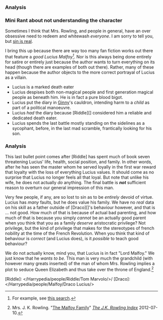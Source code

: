 ### Analysis

### Mini Rant about not understanding the character

Sometimes I think that Mrs. Rowling, and people in general, have an over
obsessive need to redeem and whitewash _everyone_. I am sorry to tell you, but
[sin is real][].

I bring this up because there are way too many fan fiction works out there that
feature a _good Lucius Malfoy[^glm]_. Nor is this always being done entirely
for satire or entirely just because the author wants to turn everything on its
head (though there are examples of both out there). Rather, many of these
happen because the author objects to the more correct portrayal of Lucius as a
villain.

[^glm]: For example, see [this search][ao3glm].

[ao3glm]: https://archiveofourown.org/works?commit=Sort+and+Filter&work_search%5Bsort_column%5D=revised_at&work_search%5Bother_tag_names%5D=Good+Lucius+Malfoy&exclude_work_search%5Bcategory_ids%5D%5B%5D=23&work_search%5Bexcluded_tag_names%5D=&work_search%5Bcrossover%5D=&work_search%5Bcomplete%5D=&work_search%5Bwords_from%5D=&work_search%5Bwords_to%5D=&work_search%5Bdate_from%5D=&work_search%5Bdate_to%5D=&work_search%5Bquery%5D=&work_search%5Blanguage_id%5D=&tag_id=Harry+Potter+-+J*d*+K*d*+Rowling
[sin is real]: https://www.thecatholicthing.org/2015/10/16/the-reality-of-sin/

- Lucius is a marked death eater
- Lucius despises both non-magical people and first generation magical people as beneath him. He is in fact a pure blood bigot.
- Lucius put the diary in [Ginny][]'s cauldron, intending harm to a _child_ as part of a political manoeuvre.
- Lucius _had_ the diary because [Riddle][] considered him a reliable and dedicated death eater.
- Lucius spends the last battle mostly standing on the sidelines as a sycophant, before, in the last mad scramble, frantically looking for his son.

### Analysis

This last bullet point comes after [Riddle] has spent much of book seven
threatening Lucius' life, health, social position, and family. In other words,
after he has seen the master whom he served loyally in the first war reward
that loyalty with the loss of everything Lucius values. It should come as no
surprise that Lucius no longer feels all that loyal. But note that unlike his
wife, he does not actually _do_ anything. The final battle is _**not**_
sufficient reason to overturn our general impression of this man.

Very few people, if any, are so lost to sin as to be _entirely_ devoid of
virtue. Lucius has _many_ faults, but he does value his family. We have no
_real_ data on his skill as a father outside of [Draco][]'s behaviour however,
and that is … not good. How much of that is because of actual bad parenting,
and how much of that is because you simply _cannot_ be an actually good parent
when you think that you as a family _deserve_ aristocratic privilege? Not
privilege, but the kind of privilege that makes for the stereotypes of french
nobility at the time of the French Revolution. When you think that kind of
behaviour is _correct_ (and Lucius does), is it _possible_ to teach good
behaviour?

We do not actually know, mind you, that Lucius is in fact "Lord Malfoy." We
just know that he _wants to be._ This man is very much the grandchild (with
however many greats inserted) of the man of whom Mrs. Rowling implies a plot to
seduce Queen Elizabeth and thus take over the throne of England.[^230104-1]

[^230104-1]:
    Mrs. J. K. Rowling. "[The Malfoy Family][]"
    _[The J.K. Rowling Index][]_ 2012-07-10.

[The J.K. Rowling Index]: https://www.rowlingindex.org/
[The Malfoy Family]: https://www.rowlingindex.org/work/pmmf/
[Ginny]: </Harrypedia/people/Weasley/Ginevra Molly/>

[Riddle]: </Harrypedia/people/Riddle/Tom Marvolo/>/
[Draco]: </Harrypedia/people/Malfoy/Draco Lucius/>
